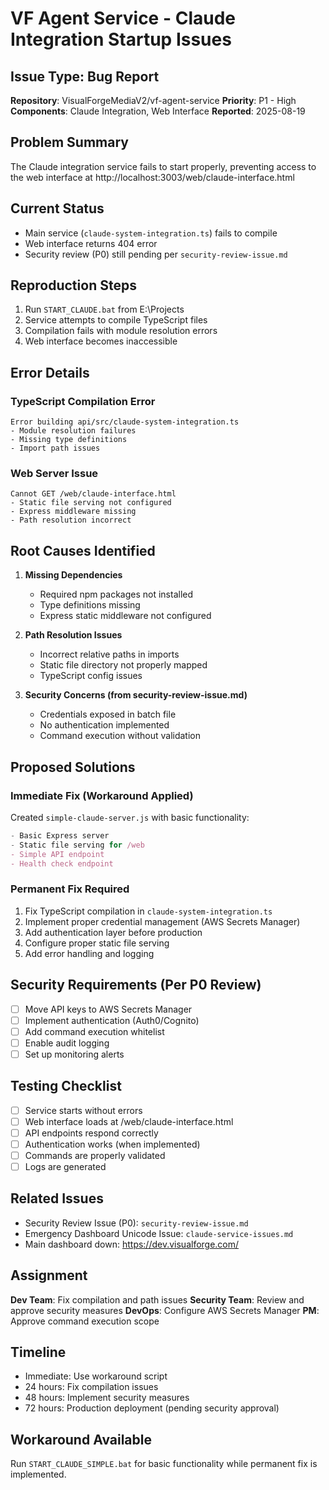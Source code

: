 # VF Agent Service - Claude Integration Startup Issues

## Issue Type: Bug Report
**Repository**: VisualForgeMediaV2/vf-agent-service
**Priority**: P1 - High
**Components**: Claude Integration, Web Interface
**Reported**: 2025-08-19

## Problem Summary
The Claude integration service fails to start properly, preventing access to the web interface at http://localhost:3003/web/claude-interface.html

## Current Status
- Main service (`claude-system-integration.ts`) fails to compile
- Web interface returns 404 error
- Security review (P0) still pending per `security-review-issue.md`

## Reproduction Steps
1. Run `START_CLAUDE.bat` from E:\Projects
2. Service attempts to compile TypeScript files
3. Compilation fails with module resolution errors
4. Web interface becomes inaccessible

## Error Details

### TypeScript Compilation Error
```
Error building api/src/claude-system-integration.ts
- Module resolution failures
- Missing type definitions
- Import path issues
```

### Web Server Issue
```
Cannot GET /web/claude-interface.html
- Static file serving not configured
- Express middleware missing
- Path resolution incorrect
```

## Root Causes Identified

1. **Missing Dependencies**
   - Required npm packages not installed
   - Type definitions missing
   - Express static middleware not configured

2. **Path Resolution Issues**
   - Incorrect relative paths in imports
   - Static file directory not properly mapped
   - TypeScript config issues

3. **Security Concerns (from security-review-issue.md)**
   - Credentials exposed in batch file
   - No authentication implemented
   - Command execution without validation

## Proposed Solutions

### Immediate Fix (Workaround Applied)
Created `simple-claude-server.js` with basic functionality:
```javascript
- Basic Express server
- Static file serving for /web
- Simple API endpoint
- Health check endpoint
```

### Permanent Fix Required
1. Fix TypeScript compilation in `claude-system-integration.ts`
2. Implement proper credential management (AWS Secrets Manager)
3. Add authentication layer before production
4. Configure proper static file serving
5. Add error handling and logging

## Security Requirements (Per P0 Review)
- [ ] Move API keys to AWS Secrets Manager
- [ ] Implement authentication (Auth0/Cognito)
- [ ] Add command execution whitelist
- [ ] Enable audit logging
- [ ] Set up monitoring alerts

## Testing Checklist
- [ ] Service starts without errors
- [ ] Web interface loads at /web/claude-interface.html
- [ ] API endpoints respond correctly
- [ ] Authentication works (when implemented)
- [ ] Commands are properly validated
- [ ] Logs are generated

## Related Issues
- Security Review Issue (P0): `security-review-issue.md`
- Emergency Dashboard Unicode Issue: `claude-service-issues.md`
- Main dashboard down: https://dev.visualforge.com/

## Assignment
**Dev Team**: Fix compilation and path issues
**Security Team**: Review and approve security measures
**DevOps**: Configure AWS Secrets Manager
**PM**: Approve command execution scope

## Timeline
- Immediate: Use workaround script
- 24 hours: Fix compilation issues
- 48 hours: Implement security measures
- 72 hours: Production deployment (pending security approval)

## Workaround Available
Run `START_CLAUDE_SIMPLE.bat` for basic functionality while permanent fix is implemented.